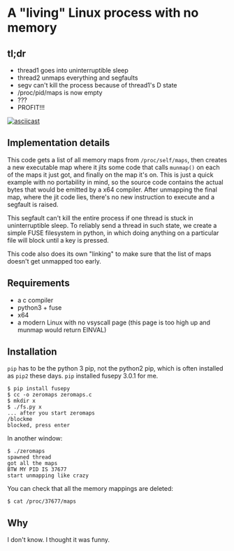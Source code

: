 A "living" Linux process with no memory
=======================================



tl;dr
----

- thread1 goes into uninterruptible sleep
- thread2 unmaps everything and segfaults
- segv can't kill the process because of thread1's D state
- /proc/pid/maps is now empty
- ???
- PROFIT!!!



[![asciicast](https://asciinema.org/a/313677.svg)](https://asciinema.org/a/313677)



Implementation details
----------------------

This code gets a list of all memory maps from `/proc/self/maps`, then creates a
new executable map where it jits some code that calls `munmap()` on each of the
maps it just got, and finally on the map it's on.  This is just a quick example
with no portability in mind, so the source code contains the actual bytes that
would be emitted by a x64 compiler.  After unmapping the final map, where the
jit code lies, there's no new instruction to execute and a segfault is raised.

This segfault can't kill the entire process if one thread is stuck in
uninterruptible sleep.  To reliably send a thread in such state, we create a
simple FUSE filesystem in python, in which doing anything on a particular file
will block until a key is pressed.

This code also does its own "linking" to make sure that the list of maps
doesn't get unmapped too early.


Requirements
------------

- a c compiler
- python3 + fuse
- x64
- a modern Linux with no vsyscall page (this page is too high up and munmap
  would return EINVAL)


Installation
------------

`pip` has to be the python 3 pip, not the python2 pip, which is
often installed as `pip2` these days.
`pip` installed fusepy 3.0.1 for me.

    $ pip install fusepy
    $ cc -o zeromaps zeromaps.c
    $ mkdir x
    $ ./fs.py x
    ... after you start zeromaps
    /blockme
    blocked, press enter

In another window:

    $ ./zeromaps
    spawned thread
    got all the maps
    BTW MY PID IS 37677
    start unmapping like crazy

You can check that all the memory mappings are deleted:

    $ cat /proc/37677/maps

Why
---

I don't know.  I thought it was funny.
